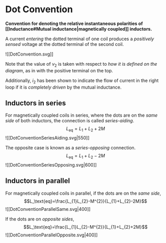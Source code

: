 # Dot Convention
**Convention for denoting the relative instantaneous polarities of [[Inductance#Mutual inductance|magnetically coupled]] inductors.**

A current *entering* the dotted terminal of one coil produces a *positively sensed* voltage at the dotted terminal of the second coil.

![[DotConvention.svg]]

Note that the value of $v_{2}$ is taken with respect to *how it is defined on the diagram*, as in with the positive terminal on the top.

Additionally, $i_{2}$ has been shown to indicate the flow of current in the right loop if it is *completely driven* by the mutual inductance.

## Inductors in series
For magnetically coupled coils in series, where the dots are on the *same side* of both inductors, the connection is called *series-aiding*.
$$L_{\text{eq}}=L_{1}+L_{2}+2M$$
![[DotConventionSeriesAiding.svg|550]]

The opposite case is known as a *series-opposing* connection.
$$L_{\text{eq}}=L_1+L_2-2M$$
![[DotConventionSeriesOpposing.svg|600]]

## Inductors in parallel
For magnetically coupled coils in parallel, if the dots are on the *same side*,
$$L_\text{eq}=\frac{L_{1}L_{2}-M^{2}}{L_{1}+L_{2}-2M}$$
![[DotConventionParallelSame.svg|400]]

If the dots are on *opposite sides*,
$$L_\text{eq}=\frac{L_{1}L_{2}-M^{2}}{L_{1}+L_{2}+2M}$$
![[DotConventionParallelOpposite.svg|400]]
